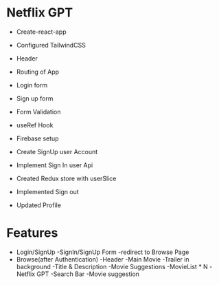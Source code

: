 # Netflix GPT

- Create-react-app
- Configured TailwindCSS
- Header
- Routing of App
- Login form
- Sign up form

- Form Validation
- useRef Hook
- Firebase setup
- Create SignUp user Account
- Implement Sign In user Api
- Created Redux store with userSlice
- Implemented Sign out
- Updated Profile


# Features
- Login/SignUp
    -SignIn/SignUp Form
    -redirect to Browse Page
- Browse(after Authentication)
    -Header
    -Main Movie
        -Trailer in background
        -Title & Description
        -Movie Suggestions
            -MovieList * N
-Netflix GPT
    -Search Bar
    -Movie suggestion
